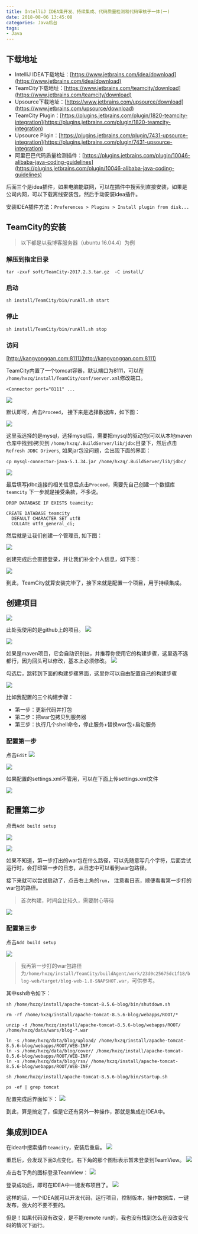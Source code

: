 ```yaml
---
title: IntelliJ IDEA集开发、持续集成、代码质量检测和代码审核于一体(一)
date: 2018-08-06 13:45:08
categories: Java后台
tags:
- Java
---
```


## 下载地址
- IntelliJ IDEA下载地址：[https://www.jetbrains.com/idea/download](https://www.jetbrains.com/idea/download)
- TeamCity下载地址：[https://www.jetbrains.com/teamcity/download](https://www.jetbrains.com/teamcity/download)
- Upsource下载地址：[https://www.jetbrains.com/upsource/download](https://www.jetbrains.com/upsource/download)
- TeamCity Plugin：[https://plugins.jetbrains.com/plugin/1820-teamcity-integration](https://plugins.jetbrains.com/plugin/1820-teamcity-integration)
- Upsource Pligin：[https://plugins.jetbrains.com/plugin/7431-upsource-integration](https://plugins.jetbrains.com/plugin/7431-upsource-integration)
- 阿里巴巴代码质量检测插件：[https://plugins.jetbrains.com/plugin/10046-alibaba-java-coding-guidelines](https://plugins.jetbrains.com/plugin/10046-alibaba-java-coding-guidelines)

后面三个是idea插件，如果电脑能联网，可以在插件中搜索到直接安装，如果是公司内网，可以下载离线安装包，然后手动安装idea插件。

安装IDEA插件方法：`Preferences > Plugins > Install plugin from disk...`

<!-- more -->

## TeamCity的安装

> 以下都是以我博客服务器（ubuntu 16.04.4）为例

### 解压到指定目录
```
tar -zxvf soft/TeamCity-2017.2.3.tar.gz  -C install/
```

### 启动
```
sh install/TeamCity/bin/runAll.sh start
```

### 停止
```
sh install/TeamCity/bin/runAll.sh stop
```

### 访问
[http://kangyonggan.com:8111](http://kangyonggan.com:8111)


TeamCity内置了一个tomcat容器，默认端口为8111，可以在
`/home/hxzq/install/TeamCity/conf/server.xml`修改端口。

```
<Connector port="8111" ...
```

![](/upload/article/ARTICLE20180401b89693552301f2e1d60c3a780427f167a4738378.png)

默认即可，点击`Proceed`， 接下来是选择数据库，如下图：

![](/upload/article/ARTICLE201804014eb4101e00e74b27246e5ad2c387ebc2b149c35b.png)

这里我选择的是mysql，选择mysql后，需要把mysql的驱动包(可以从本地maven仓库中找到)拷贝到
`/home/hxzq/.BuildServer/lib/jdbc`目录下，然后点击`Refresh JDBC Drivers`, 如果jar包没问题，会出现下面的界面：

```
cp mysql-connector-java-5.1.34.jar /home/hxzq/.BuildServer/lib/jdbc/
```

![](/upload/article/ARTICLE2018040187bd260ade064bf05398f4c6a05612a27606d408.png)

最后填写jdbc连接的相关信息后点击`Proceed`，需要先自己创建一个数据库`teamcity`
下一步就是接受条款，不多说。

```
DROP DATABASE IF EXISTS teamcity;

CREATE DATABASE teamcity
  DEFAULT CHARACTER SET utf8
  COLLATE utf8_general_ci;
```

然后就是让我们创建一个管理员, 如下图：

![](/upload/article/ARTICLE2018040192a3a27d4ed5cc2c1fe4b149c8d1a57e8122a2e3.png)

创建完成后会直接登录，并让我们补全个人信息，如下图：

![](/upload/article/ARTICLE20180401b2cbe1b9fbf4274961a274da47d9daf9ec109958.png)

到此，TeamCity就算安装完毕了，接下来就是配置一个项目，用于持续集成。

## 创建项目
![](/upload/article/ARTICLE2018040164a3c5faec96dfedb57c97f0b0f7515353ec7bde.png)

此处我使用的是github上的项目。
![](/upload/article/ARTICLE2018040114db8b0e9e377d0f3d04b5641a351780877ba0e9.png)

![](/upload/article/ARTICLE2018040190c432c5b896215b65196e70be7329b53479978a.png)

如果是maven项目，它会自动识别出，并推荐你使用它的构建步骤，这里选不选都行，因为回头可以修改，基本上必须修改。
![](/upload/article/ARTICLE20180401945610b306ddc518538f8b34fd225bb99ca0b047.png)

勾选后，跳转到下面的构建步骤界面，这里你可以自由配置自己的构建步骤

![](/upload/article/ARTICLE2018040119397adc0f74429b8bfd0ebbe8bb2a3e636c6e43.png)

比如我配置的三个构建步骤：  
- 第一步：更新代码并打包
- 第二步：把war包拷贝到服务器
- 第三步：执行几个shell命令，停止服务+替换war包+启动服务

### 配置第一步
点击`Edit`
![](/upload/article/ARTICLE2018040142d927ce6004bb654d9e2da17b9ddc413604006f.png)

![](/upload/article/ARTICLE2018040169fed61178e0e18087a094c631c280880dbdf920.png)

如果配置的settings.xml不管用，可以在下面上传settings.xml文件

![](/upload/article/ARTICLE20180401ab7f2e264df5a3e87c93d11c1104da6cb39c7ef3.png)

## 配置第二步
点击`Add build setup`

![](/upload/article/ARTICLE201804010377f4258ce46f3fb1ef2c6f93ea0928a70f45b8.png)

![](/upload/article/ARTICLE2018040157a4a890be0e9580e47679a58a504c31b024f2d3.png)

如果不知道，第一步打出的war包在什么路径，可以先随意写几个字符，后面尝试运行时，会打印第一步的日志，从日志中可以看到war包路径。

接下来就可以尝试启动了，点击右上角的`run`， 注意看日志，顺便看看第一步打的war包的路径。

> 首次构建，时间会比较久，需要耐心等待

![](/upload/article/ARTICLE20180401ea6ffbce26284267db7f2cc11729e6144aab803d.png)

### 配置第三步
点击`Add build setup`

![](/upload/article/ARTICLE201804016153dda66dbc3992f894a5ca779771ad5cb1f513.png)

> 我再第一步打的war包路径为`/home/hxzq/install/TeamCity/buildAgent/work/23d0c25675dc1f18/blog-web/target/blog-web-1.0-SNAPSHOT.war`，可供参考。

其中ssh命令如下：

```
sh /home/hxzq/install/apache-tomcat-8.5.6-blog/bin/shutdown.sh

rm -rf /home/hxzq/install/apache-tomcat-8.5.6-blog/webapps/ROOT/*

unzip -d /home/hxzq/install/apache-tomcat-8.5.6-blog/webapps/ROOT/ /home/hxzq/data/wars/blog-*.war 

ln -s /home/hxzq/data/blog/upload/ /home/hxzq/install/apache-tomcat-8.5.6-blog/webapps/ROOT/WEB-INF/
ln -s /home/hxzq/data/blog/cover/ /home/hxzq/install/apache-tomcat-8.5.6-blog/webapps/ROOT/WEB-INF/
ln -s /home/hxzq/data/blog/rss/ /home/hxzq/install/apache-tomcat-8.5.6-blog/webapps/ROOT/WEB-INF/

sh /home/hxzq/install/apache-tomcat-8.5.6-blog/bin/startup.sh

ps -ef | grep tomcat
```

配置完成后界面如下：
![](/upload/article/ARTICLE201804019b2233e08610bf055fa4767a0af395580886ad2a.png)

到此，算是搞定了，但是它还有另外一种操作，那就是集成在IDEA中。

## 集成到IDEA
在idea中搜索插件`teamcity`，安装后重启。
![](/upload/article/tc-16.png)

重启后，会发现下面3点变化，右下角的那个图标表示暂未登录到TeamView。
![](/upload/article/tc-17.png)

点击右下角的图标登录TeamView：
![](/upload/article/tc-18.png)

登录成功后，即可在IDEA中一键发布项目了。
![](/upload/article/tc-19.png)

这样的话，一个IDEA就可以开发代码，运行项目，控制版本，操作数据库，一键发布，强大的不要不要的。

但是！如果代码没有改变，是不能remote run的，我也没有找到怎么在没改变代码的情况下运行。


